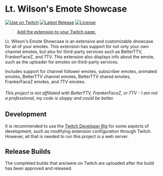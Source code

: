 # Lt. Wilson's Emote Showcase 
[![Use on Twitch](https://img.shields.io/badge/Extension-On%20Twitch-blueviolet?style=for-the-badge)](https://dashboard.twitch.tv/extensions/z74n08zmes3d4urpt7xvri40ayu8xl) [![Latest Release](https://img.shields.io/github/v/release/rcwdev/emote-showcase?style=for-the-badge)](https://github.com/rcwdev/emote-showcase/releases) [![License](https://img.shields.io/github/license/rcwdev/emote-showcase?style=for-the-badge)](./LICENSE)

> [Add the extension to your Twitch page.](https://dashboard.twitch.tv/extensions/z74n08zmes3d4urpt7xvri40ayu8xl)

Lt. Wilson's Emote Showcase is an extensive and customizable showcase for all of your emotes. This extension has support for not only your own channel emotes, but also for third-party services such as BetterTTV, FrankerFaceZ, and 7TV. This extension also displays info about the emote, such as the uploader for emotes on third-party services.

Includes support for channel follower emotes, subscriber emotes, animated emotes, BetterTTV channel emotes, BetterTTV shared emotes, FrankerFaceZ emotes, and 7TV emotes.

###### This project is not affiliated with BetterTTV, FrankerFaceZ, or 7TV - I am not a professional, my code is sloppy and could be better.

## Development

It is recommended to use the [Twitch Developer Rig](https://dev.twitch.tv/docs/extensions/rig) for some aspects of development, such as modifying extension configuration through Twitch. However, all that is needed to run this project is a web server.

## Release Builds

The completed builds that are/were on Twitch are uploaded after the build has been approved and released.